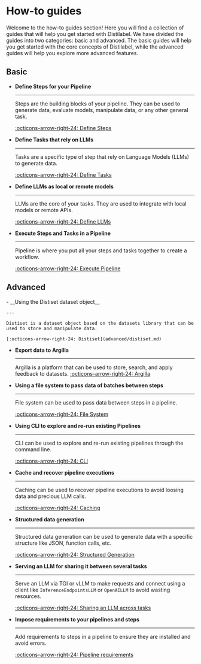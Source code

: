 # How-to guides

Welcome to the how-to guides section! Here you will find a collection of guides that will help you get started with Distilabel. We have divided the guides into two categories: basic and advanced. The basic guides will help you get started with the core concepts of Distilabel, while the advanced guides will help you explore more advanced features.

## Basic

<div class="grid cards" markdown>

-   __Define Steps for your Pipeline__

    ---

    Steps are the building blocks of your pipeline. They can be used to generate data, evaluate models, manipulate data, or any other general task.

    [:octicons-arrow-right-24: Define Steps](basic/step/index.md)

-   __Define Tasks that rely on LLMs__

    ---

    Tasks are a specific type of step that rely on Language Models (LLMs) to generate data.

    [:octicons-arrow-right-24: Define Tasks](basic/task/index.md)

-   __Define LLMs as local or remote models__

    ---

    LLMs are the core of your tasks. They are used to integrate with local models or remote APIs.

    [:octicons-arrow-right-24: Define LLMs](basic/llm/index.md)

-   __Execute Steps and Tasks in a Pipeline__

    ---

    Pipeline is where you put all your steps and tasks together to create a workflow.

    [:octicons-arrow-right-24: Execute Pipeline](basic/pipeline/index.md)

</div>

## Advanced

<div class="grid cards" markdown>
-  __Using the Distiset dataset object__

    ---

    Distiset is a dataset object based on the datasets library that can be used to store and manipulate data.

    [:octicons-arrow-right-24: Distiset](advanced/distiset.md)

-  __Export data to Argilla__

    ---

    Argilla is a platform that can be used to store, search, and apply feedback to datasets.
    [:octicons-arrow-right-24: Argilla](advanced/argilla.md)

-  __Using a file system to pass data of batches between steps__

    ---

    File system can be used to pass data between steps in a pipeline.

    [:octicons-arrow-right-24: File System](advanced/fs_to_pass_data.md)

-  __Using CLI to explore and re-run existing Pipelines__

    ---

    CLI can be used to explore and re-run existing pipelines through the command line.

    [:octicons-arrow-right-24: CLI](advanced/cli/index.md)

-  __Cache and recover pipeline executions__

    ---

    Caching can be used to recover pipeline executions to avoid loosing data and precious LLM calls.

    [:octicons-arrow-right-24: Caching](advanced/caching.md)

-  __Structured data generation__

    ---

    Structured data generation can be used to generate data with a specific structure like JSON, function calls, etc.

    [:octicons-arrow-right-24: Structured Generation](advanced/structured_generation.md)

-  __Serving an LLM for sharing it between several tasks__

    ---

    Serve an LLM via TGI or vLLM to make requests and connect using a client like `InferenceEndpointsLLM` or `OpenAILLM` to avoid wasting resources.

    [:octicons-arrow-right-24: Sharing an LLM across tasks](advanced/serving_an_llm_for_reuse.md)

-  __Impose requirements to your pipelines and steps__

    ---

    Add requirements to steps in a pipeline to ensure they are installed and avoid errors.

    [:octicons-arrow-right-24: Pipeline requirements](advanced/pipeline_requirements.md)

</div>